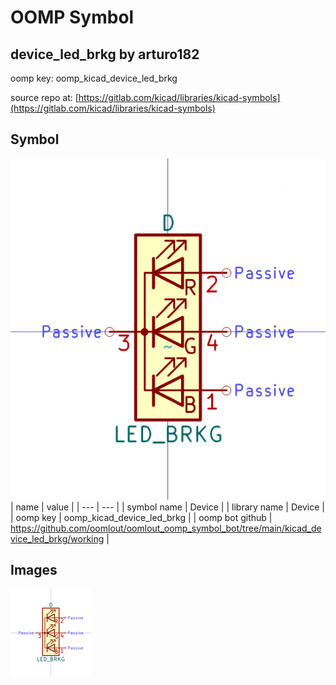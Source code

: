 # OOMP Symbol  
## device_led_brkg  by arturo182  
  
oomp key: oomp_kicad_device_led_brkg  
  
source repo at: [https://gitlab.com/kicad/libraries/kicad-symbols](https://gitlab.com/kicad/libraries/kicad-symbols)  
## Symbol  
  
[![working.png](working_600.png)](working.png)  
| name | value | 
| --- | --- | 
| symbol name | Device | 
| library name | Device | 
| oomp key | oomp_kicad_device_led_brkg | 
| oomp bot github | https://github.com/oomlout/oomlout_oomp_symbol_bot/tree/main/kicad_device_led_brkg/working | 
## Images  
  
[![working.png](working_140.png)](working.png)  
